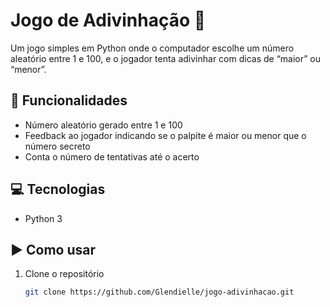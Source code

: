 # Jogo de Adivinhação 🎲

Um jogo simples em Python onde o computador escolhe um número aleatório entre 1 e 100, e o jogador tenta adivinhar com dicas de “maior” ou “menor”.

## 🔧 Funcionalidades
- Número aleatório gerado entre 1 e 100
- Feedback ao jogador indicando se o palpite é maior ou menor que o número secreto
- Conta o número de tentativas até o acerto

## 💻 Tecnologias
- Python 3

## ▶️ Como usar
1. Clone o repositório  
   ```bash
   git clone https://github.com/Glendielle/jogo-adivinhacao.git
